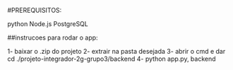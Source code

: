 #PREREQUISITOS:

python
Node.js
PostgreSQL

##instrucoes para rodar o app:

1- baixar o .zip do projeto
2- extrair na pasta desejada
3- abrir o cmd e dar cd ./projeto-integrador-2g-grupo3/backend
4- python app.py, backend 
